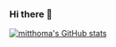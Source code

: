 ### Hi there 👋

[![mitthoma's GitHub stats](https://github-readme-stats.vercel.app/api?username=mitthoma)](https://github.com/mitthoma/github-readme-stats)


<!--
**mitthoma/mitthoma** is a ✨ _special_ ✨ repository because its `README.md` (this file) appears on your GitHub profile.

Here are some ideas to get you started:

- 🔭 I’m currently working on ...
- 🌱 I’m currently learning ...
- 👯 I’m looking to collaborate on ...
- 🤔 I’m looking for help with ...
- 💬 Ask me about ...
- 📫 How to reach me: ...
- 😄 Pronouns: ...
- ⚡ Fun fact: ...
-->
